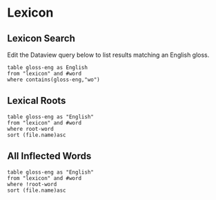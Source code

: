 # Lexicon

## Lexicon Search
Edit the Dataview query below to list results matching an English gloss.

```dataview
table gloss-eng as English
from "lexicon" and #word 
where contains(gloss-eng,"wo")
```

## Lexical Roots

```dataview
table gloss-eng as "English"
from "lexicon" and #word
where root-word
sort (file.name)asc
```

## All Inflected Words

```dataview
table gloss-eng as "English"
from "lexicon" and #word 
where !root-word
sort (file.name)asc
```
